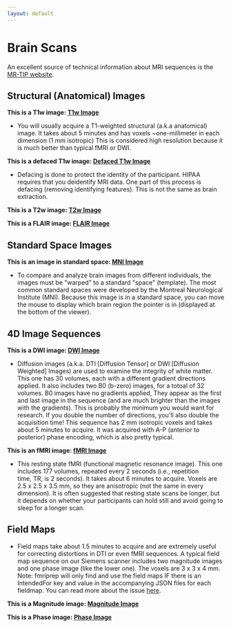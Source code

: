 ```yaml
---
layout: default
---
```

# Brain Scans

An excellent source of technical information about MRI sequences is the [MR-TIP website](https://www.mr-tip.com/serv1.php).

##  Structural (Anatomical) Images
**This is a T1w image: [T1w Image](t1w.html)**
- You will usually acquire a T1-weighted structural (a.k.a anatomical) image.
It takes about 5 minutes and has voxels ~one-millimeter in each dimension (1 mm isotropic)
This is considered high resolution because it is much better than typical fMRI or DWI.

**This is a defaced T1w image: [Defaced T1w Image](t1w_defaced.html)**

- Defacing is done to protect the identity of the participant.
HIPAA requires that you deidentify MRI data. One part of this process is defacing
(removing identifying features).  This is not the same as brain extraction.


**This is a T2w image: [T2w Image](t2w.html)**

**This is a FLAIR image: [FLAIR Image](flair.html)**

## Standard Space Images
**This is an image in standard space: [MNI Image](mni.html)**

- To compare and analyze brain images from different individuals, the images must be
"warped" to a standard "space" (template). The most common standard spaces were developed
by the Montreal Neurological Institute (MNI). Because this image is in a standard space,
you can move the mouse to display which brain region the pointer is in (displayed at
the bottom of the viewer).


## 4D Image Sequences
**This is a DWI image: [DWI Image](dwi.html)**

- Diffusion images (a.k.a. DTI [Diffusion Tensor] or DWI [Diffusion Weighted] Images)
are used to examine the integrity of white matter. This one has 30 volumes,
each with a different gradient directions applied. It also includes two B0 (b-zero)
images, for a totoal of 32 volumes. B0 images have no gradients applied, They appear
as the first and last image in the sequence (and are much brighter than the images
with the gradients). This is probably the minimum you would want for research. 
If you double the number of directions, you'll also double the acquisition time! 
This sequence has 2 mm isotropic voxels and takes about 5 minutes to acquire. 
It was acquired with A-P (anterior to posterior) phase encoding, which is also pretty typical.  


**This is an fMRI image: [fMRI Image](fmri.html)**

- This resting state fMRI (functional magnetic resonance image). This one includes
177 volumes, repeated every 2 seconds (i.e., repetition time, TR, is 2 seconds). 
It takes about 6 minutes to acquire. Voxels are 2.5 x 2.5 x 3.5 mm, so they are
anisotropic (not the same in every dimension). It is often suggested that resting
state scans be longer, but it depends on whether your participants can hold still
and avoid going to sleep for a longer scan.

## Field Maps

- Field maps take about 1.5 minutes to acquire and are extremely useful for correcting
distortions in DTI or even fMRI sequences. A typical field map sequence on our Siemens
scanner includes two magnitude images and one phase image (like the lower one).
The voxels are 3 x 3 x 4 mm. Note: fmriprep will only find and use the field maps IF
there is an IntendedFor key and value in the accompanying JSON files for each fieldmap.
You can read more about the issue [here](https://github.com/nipreps/fmriprep/issues/2312).

**This is a Magnitude image: [Magnitude Image](magnitude.html)**

**This is a Phase image: [Phase Image](phasediff.html)**
